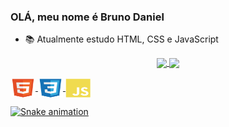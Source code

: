 ### OLÁ, meu nome é Bruno Daniel


- 📚 Atualmente estudo HTML, CSS e JavaScript

<div align="center">
  <a href="https://github.com/BrunoD4niel">
  <img height="180em"   align="center" src="https://github-readme-stats.vercel.app/api?username=BrunoD4niel&show_icons=true&theme=react&include_all_commits=true&count_private=true"/>
   <img height="170em"  align="center" src="https://github-readme-stats.vercel.app/api/top-langs/?username=BrunoD4niel&layout=compact&langs_count=7&theme=react" /> 
</div>
  <br>
<div>
  
  <img align="center" alt="bruno-HTML" height="30" width="40" src="https://raw.githubusercontent.com/devicons/devicon/master/icons/html5/html5-original.svg">
  <img align="center" alt="bruno-CSS" height="30" width="40" src="https://raw.githubusercontent.com/devicons/devicon/master/icons/css3/css3-original.svg">
  <img align="center" alt="bruno-Js" height="30" width="40" src="https://raw.githubusercontent.com/devicons/devicon/master/icons/javascript/javascript-plain.svg">
  
  
   ![Snake animation](https://github.com/BrunoD4niel/ellen2121/blob/output/github-contribution-grid-snake.svg)
</div> 
  

  
